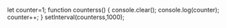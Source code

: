 <!-- ## Create a counter in JavaScript -->

<!-- We have already covered this in the second lesson, but as an easy recap try to code a counter in Javascript -->
<!-- It should go up as time goes by in intervals of 1 second -->

let counter=1;
function counterss()
{
console.clear();
console.log(counter);
counter++;
}
setInterval(counterss,1000);
